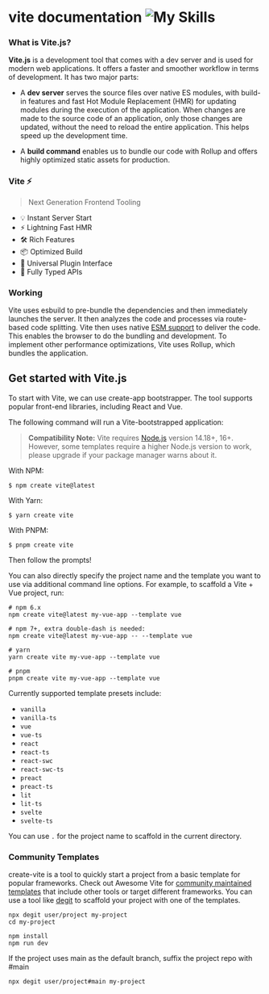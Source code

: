 # vite documentation ![My Skills](https://skillicons.dev/icons?i=vite)

### What is Vite.js?
**Vite.js** is a development tool that comes with a dev server and is used for modern web applications. It offers a faster and smoother workflow in terms of development. It has two major parts:
- A **dev server** serves the source files over native ES modules, with build-in features and fast Hot Module Replacement (HMR) for updating modules during the execution of the application. When changes are made to the source code of an application, only those changes are updated, without the need to reload the entire application. This helps speed up the development time.

- A **build command** enables us to bundle our code with Rollup and offers highly optimized static assets for production.

### Vite :zap:
>Next Generation Frontend Tooling

- :bulb: Instant Server Start
- :zap: Lightning Fast HMR
- :hammer_and_wrench: Rich Features
- :package: Optimized Build
- :nut_and_bolt: Universal Plugin Interface
- :key: Fully Typed APIs

### Working
Vite uses esbuild to pre-bundle the dependencies and then immediately launches the server. It then analyzes the code and processes via route-based code splitting. Vite then uses native <ins>ESM support</ins> to deliver the code. This enables the browser to do the bundling and development. To implement other performance optimizations, Vite uses Rollup, which bundles the application. 

## Get started with Vite.js
To start with Vite, we can use create-app bootstrapper. The tool supports popular front-end libraries, including React and Vue.

The following command will run a Vite-bootstrapped application:
> **Compatibility Note:** Vite requires [Node.js](https://nodejs.org/en) version 14.18+, 16+. However, some templates require a higher Node.js version to work, please upgrade if your package manager warns about it.

With NPM:
```
$ npm create vite@latest
```
With Yarn:
```
$ yarn create vite
```
With PNPM:
```
$ pnpm create vite
```
Then follow the prompts!

You can also directly specify the project name and the template you want to use via additional command line options. For example, to scaffold a Vite + Vue project, run:
```
# npm 6.x
npm create vite@latest my-vue-app --template vue

# npm 7+, extra double-dash is needed:
npm create vite@latest my-vue-app -- --template vue

# yarn
yarn create vite my-vue-app --template vue

# pnpm
pnpm create vite my-vue-app --template vue
```
Currently supported template presets include:

- `vanilla`
- `vanilla-ts`
- `vue`
- `vue-ts`
- `react`
- `react-ts`
- `react-swc`
- `react-swc-ts`
- `preact`
- `preact-ts`
- `lit`
- `lit-ts`
- `svelte`
- `svelte-ts`

You can use `.` for the project name to scaffold in the current directory.

### Community Templates

create-vite is a tool to quickly start a project from a basic template for popular frameworks. Check out Awesome Vite for [community maintained templates](https://github.com/vitejs/awesome-vite#templates) that include other tools or target different frameworks. You can use a tool like [degit](https://github.com/Rich-Harris/degit) to scaffold your project with one of the templates.
```
npx degit user/project my-project
cd my-project

npm install
npm run dev
```
If the project uses main as the default branch, suffix the project repo with #main
```
npx degit user/project#main my-project
```
